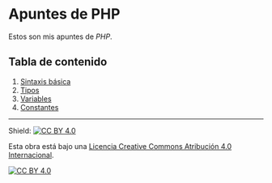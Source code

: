 # Apuntes de PHP

Estos son mis apuntes de *PHP*.

## Tabla de contenido

1. [Sintaxis básica](capitulos/01-sintaxis-basica.md)
2. [Tipos](capitulos/02-tipos.md)
3. [Variables](capitulos/03-variables.md)
4. [Constantes](capitulos/04-constantes.md)

---

Shield: [![CC BY 4.0][cc-by-shield]][cc-by]

Esta obra está bajo una
[Licencia Creative Commons Atribución 4.0 Internacional][cc-by].

[![CC BY 4.0][cc-by-image]][cc-by]

[cc-by]: https://creativecommons.org/licenses/by/4.0/deed.es
[cc-by-image]: https://i.creativecommons.org/l/by/4.0/88x31.png
[cc-by-shield]: https://img.shields.io/badge/License-CC%20BY%204.0-lightgrey.svg
